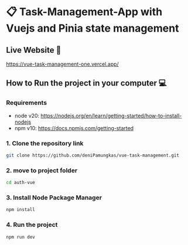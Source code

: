# :clipboard: Task-Management-App with Vuejs and Pinia state management

## Live Website :rocket:
https://vue-task-management-one.vercel.app/

## How to Run the project in your computer 💻

### Requirements
- node v20: https://nodejs.org/en/learn/getting-started/how-to-install-nodejs
- npm v10: https://docs.npmjs.com/getting-started

### 1. Clone the repository link

```bash
git clone https://github.com/deniPamungkas/vue-task-management.git
```

### 2. move to project folder

```bash
cd auth-vue
```

### 3. Install Node Package Manager

```bash
npm install
```

### 4. Run the project

```bash
npm run dev
```

